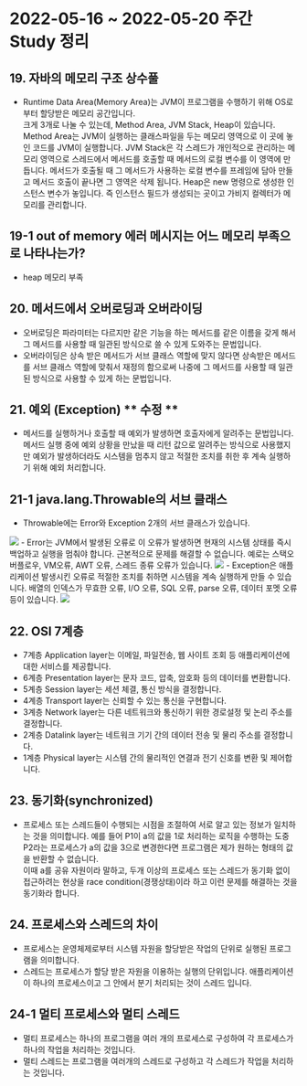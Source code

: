 # 2022-05-16 ~ 2022-05-20 주간 Study 정리

## 19. 자바의 메모리 구조 **상수풀**
- Runtime Data Area(Memory Area)는 JVM이 프로그램을 수행하기 위해 OS로부터 할당받은 메모리 공간입니다.  
크게 3개로 나눌 수 있는데,
Method Area, JVM Stack, Heap이 있습니다.  
Method Area는 JVM이 실행하는 클래스파일을 두는 메모리 영역으로 이 곳에 놓인 코드를 JVM이 실행합니다.
JVM Stack은 각 스레드가 개인적으로 관리하는 메모리 영역으로 스레드에서 메서드를 호출할 때 메서드의 로컬 변수를 이 영역에 만듭니다. 메서드가 호출될 때 그 메서드가 사용하는 로컬 변수를 프레임에 담아 만들고 메서드 호출이 끝나면 그 영역은 삭제 됩니다.
Heap은 new 명령으로 생성한 인스턴스 변수가 놓입니다. 즉 인스턴스 필드가 생성되는 곳이고 가비지 컬렉터가 메모리를 관리합니다.

## 19-1 out of memory 에러 메시지는 어느 메모리 부족으로 나타나는가?
- heap 메모리 부족

## 20. 메서드에서 오버로딩과 오버라이딩
- 오버로딩은 파라미터는 다르지만 같은 기능을 하는 메서드를 같은 이름을 갖게 해서 그 메서드를 사용할 때 일관된 방식으로 쓸 수 있게 도와주는 문법입니다.  
- 오버라이딩은 상속 받은 메서드가 서브 클래스 역할에 맞지 않다면 상속받은 메서드를 서브 클래스 역할에 맞춰서 재정의 함으로써 나중에 그 메서드를 사용할 때 일관된 방식으로 사용할 수 있게 하는 문법입니다.

## 21. 예외 (Exception) ** 수정 **
- 메서드를 실행하거나 호출할 때 예외가 발생하면 호출자에게 알려주는 문법입니다.  
메서드 실행 중에 예외 상황을 만났을 때 리턴 값으로 알려주는 방식으로 사용했지만 예외가 발생하더라도 시스템을 멈추지 않고 적절한 조치를 취한 후 계속 실행하기 위해 예외 처리합니다.

## 21-1 java.lang.Throwable의 서브 클래스
  - Throwable에는 Error와 Exception 2개의 서브 클래스가 있습니다.  
  <img src="https://postfiles.pstatic.net/MjAyMjAyMDRfOTYg/MDAxNjQzOTY5OTY3OTQw.vOQkawGB4qf9iSb1RMl7hBZk1Xkl4DIdWpS3yPaZaSwg.d1HVqnFOJ9PTsO-gx5eXHhS5HtmBVOz--DAjmcrIsEkg.PNG.watermoon14/image.png?type=w773">  
  - Error는 JVM에서 발생된 오류로 이 오류가 발생하면 현재의 시스템 상태를 즉시 백업하고 실행을 멈춰야 합니다. 근본적으로 문제를 해결할 수 없습니다.  
  예로는 스택오버플로우, VM오류, AWT 오류, 스레드 종류 오류가 있습니다.
  <img src="https://postfiles.pstatic.net/MjAyMjAyMDRfNTcg/MDAxNjQzOTcwMDM3NzQ2.YbeNw9X2EM9zm5CSXxIZvWwgJg5lqE5TIPIc3nXD824g.bzPiGANsKbtpYAJJ7gVp6mO7_9EVgqb3rrwjSXG5Qg0g.PNG.watermoon14/image.png?type=w773">  
  - Exception은 애플리케이션 발생시킨 오류로 적절한 조치를 취하면 시스템을 계속 실행하게 만들 수 있습니다.  
  배열의 인덱스가 무효한 오류, I/O 오류, SQL 오류, parse 오류, 데이터 포멧 오류 등이 있습니다.  
  <img src="https://postfiles.pstatic.net/MjAyMjAyMDRfMTI5/MDAxNjQzOTcwMDU1MzM1.XUPwbQbVHlYNVyGzun0ATufuDejfDQ5GtQHUVvFJJzAg.2t0X01kDzWaXFAkHtQLQlw1RmIKfN3kjvhVlp2xf_kwg.PNG.watermoon14/image.png?type=w773">  

## 22. OSI 7계층
- 7계층 Application layer는 이메일, 파일전송, 웹 사이트 조회 등 애플리케이션에 대한 서비스를 제공합니다.
- 6계층 Presentation layer는 문자 코드, 압축, 암호화 등의 데이터를 변환합니다.
- 5계층 Session layer는 세션 체결, 통신 방식을 결정합니다.
- 4계층 Transport layer는 신뢰할 수 있는 통신을 구현합니다.
- 3계층 Network layer는 다른 네트워크와 통신하기 위한 경로설정 및 논리 주소를 결정합니다.
- 2계층 Datalink layer는 네트워크 기기 간의 데이터 전송 및 물리 주소를 결정합니다.
- 1계층 Physical layer는 시스템 간의 물리적인 연결과 전기 신호를 변환 및 제어합니다.

## 23. 동기화(synchronized)
- 프로세스 또는 스레드들이 수행되는 시점을 조절하여 서로 알고 있는 정보가 일치하는 것을 의미합니다.
예를 들어 P1이 a의 값을 1로 처리하는 로직을 수행하는 도중 P2라는 프로세스가 a의 값을 3으로 변경한다면 프로그램은 제가 원하는 형태의 값을 반환할 수 없습니다.  
이때 a를 공유 자원이라 말하고, 두개 이상의 프로세스 또는 스레드가 동기화 없이 접근하려는 현상을 race condition(경쟁상태)이라 하고 이런 문제를 해결하는 것을 동기화라 합니다.

## 24. 프로세스와 스레드의 차이
- 프로세스는 운영체제로부터 시스템 자원을 할당받은 작업의 단위로 실행된 프로그램을 의미합니다.
- 스레드는 프로세스가 할당 받은 자원을 이용하는 실행의 단위입니다.
애플리케이션이 하나의 프로세스이고 그 안에서 분기 처리되는 것이 스레드 입니다.  

## 24-1 멀티 프로세스와 멀티 스레드
- 멀티 프로세스는 하나의 프로그램을 여러 개의 프로세스로 구성하여 각 프로세스가 하나의 작업을 처리하는 것입니다. 
- 멀티 스레드는 프로그램을 여러개의 스레드로 구성하고 각 스레드가 작업을 처리하는 것입니다.
